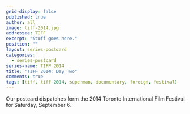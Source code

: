 ```yaml
---
grid-display: false
published: true
author: all
image: tiff-2014.jpg
addressee: TIFF
excerpt: "Stuff goes here."
position: ""
layout: series-postcard
categories:
  - series-postcard
series-name: TIFF 2014
title: "TIFF 2014: Day Two"
comments: true
tags: [tiff, tiff 2014, superman, documentary, foreign, festival]
---
```

Our postcard dispatches form the 2014 Toronto International Film Festival for Saturday, September 6.